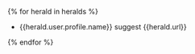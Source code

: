 
{% for herald in heralds %}
   
   - {{herald.user.profile.name}} suggest {{herald.url}}
   
{% endfor %}
